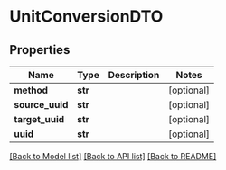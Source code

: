 # UnitConversionDTO

## Properties
Name | Type | Description | Notes
------------ | ------------- | ------------- | -------------
**method** | **str** |  | [optional] 
**source_uuid** | **str** |  | [optional] 
**target_uuid** | **str** |  | [optional] 
**uuid** | **str** |  | [optional] 

[[Back to Model list]](../README.md#documentation-for-models) [[Back to API list]](../README.md#documentation-for-api-endpoints) [[Back to README]](../README.md)



